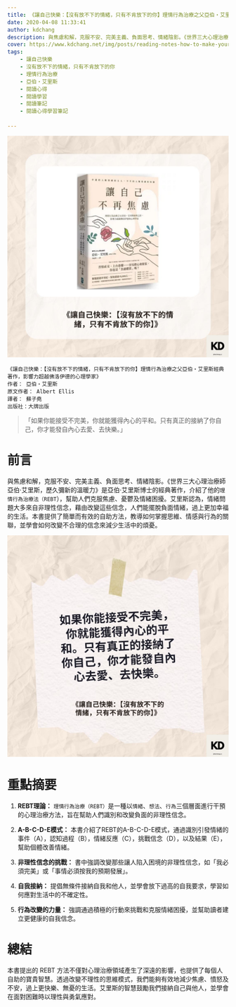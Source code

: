 ```yaml
---
title: 《讓自己快樂：【沒有放不下的情緒，只有不肯放下的你】理情行為治療之父亞伯‧艾里斯經典著作，影響力超越佛洛伊德的心理學家》| 閱讀心得學習筆記
date: 2020-04-08 11:33:41
author: kdchang
description: 與焦慮和解，克服不安、完美主義、負面思考、情緒陰影。《世界三大心理治療師亞伯‧艾里斯，歷久彌新的溫暖力》是亞伯·艾里斯博士的經典著作，介紹了他的理情行為治療法（REBT），幫助人們克服焦慮、憂鬱及情緒困擾。艾里斯認為，情緒問題大多來自非理性信念，藉由改變這些信念，人們能擺脫負面情緒，過上更加幸福的生活。本書提供了簡單而有效的自助方法，教導如何掌握思維、情感與行為的關聯，並學會如何改變不合理的信念來減少生活中的煩憂。
cover: https://www.kdchang.net/img/posts/reading-notes-how-to-make-yourself-happy-and-remarkably-less-disturbable-1.jpg
tags: 
    - 讓自己快樂
    - 沒有放不下的情緒，只有不肯放下的你
    - 理情行為治療
    - 亞伯‧艾里斯
    - 閱讀心得
    - 閱讀學習
    - 閱讀筆記
    - 閱讀心得學習筆記

---
```


![](img/posts/reading-notes-how-to-make-yourself-happy-and-remarkably-less-disturbable-1.jpg)

```
《讓自己快樂：【沒有放不下的情緒，只有不肯放下的你】理情行為治療之父亞伯‧艾里斯經典著作，影響力超越佛洛伊德的心理學家》
作者： 亞伯‧艾里斯  
原文作者： Albert Ellis
譯者： 蘇子堯
出版社：大牌出版
```

> 「如果你能接受不完美，你就能獲得內心的平和。只有真正的接納了你自己，你才能發自內心去愛、去快樂。」

# 前言
與焦慮和解，克服不安、完美主義、負面思考、情緒陰影。《世界三大心理治療師亞伯‧艾里斯，歷久彌新的溫暖力》是亞伯·艾里斯博士的經典著作，介紹了他的`理情行為治療法（REBT`），幫助人們克服焦慮、憂鬱及情緒困擾。艾里斯認為，情緒問題大多來自非理性信念，藉由改變這些信念，人們能擺脫負面情緒，過上更加幸福的生活。本書提供了簡單而有效的自助方法，教導如何掌握思維、情感與行為的關聯，並學會如何改變不合理的信念來減少生活中的煩憂。

![](img/posts/reading-notes-how-to-make-yourself-happy-and-remarkably-less-disturbable-2.jpg)

# 重點摘要
1. **REBT理論：** `理情行為治療（REBT）`是一種以`情緒`、`想法`、`行為`三個層面進行干預的心理治療方法，旨在幫助人們識別和改變負面的非理性信念。
   
2. **A-B-C-D-E模式：** 本書介紹了REBT的A-B-C-D-E模式，通過識別引發情緒的事件（A），認知過程（B），情緒反應（C），挑戰信念（D），以及結果（E），幫助個體改善情緒。

3. **非理性信念的挑戰：** 書中強調改變那些讓人陷入困境的非理性信念，如「我必須完美」或「事情必須按我的預期發展」。

4. **自我接納：** 提倡無條件接納自我和他人，並學會放下過高的自我要求，學習如何應對生活中的不確定性。

5. **行為改變的力量：** 強調通過積極的行動來挑戰和克服情緒困擾，並幫助讀者建立更健康的自我信念。 

# 總結
本書提出的 REBT 方法不僅對心理治療領域產生了深遠的影響，也提供了每個人自助的寶貴智慧。透過改變不理性的思維模式，我們能夠有效地減少焦慮、憤怒及不安，過上更快樂、無憂的生活。艾里斯的智慧鼓勵我們接納自己與他人，並學會在面對困難時以理性與勇氣應對。
